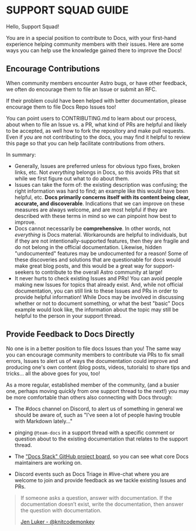 # SUPPORT SQUAD GUIDE

Hello, Support Squad!

You are in a special position to contribute to Docs, with your first-hand experience helping community members with their issues. Here are some ways you can help use the knowledge gained there to improve the Docs!

## Encourage Contributions

When community members encounter Astro bugs, or have other feedback, we often do encourage them to file an Issue or submit an RFC. 

If their problem could have been helped with better documentation, please encourage them to file Docs Repo Issues too!

You can point users to CONTRIBUTING.md to learn about our process, about when to file an Issue vs. a PR, what kind of PRs are helpful and likely to be accepted, as well how to fork the repository and make pull requests. Even if *you* are not contributing to the docs, you may find it helpful to review this page so that you can help facilitate contributions from others.

In summary:
- Generally, Issues are preferred unless for obvious typo fixes, broken links, etc. Not *everything* belongs in Docs, so this avoids PRs that sit while we first figure out what to do about them. 
- Issues can take the form of: the existing description was confusing; the right information was hard to find; an example like this would have been helpful, etc. **Docs primarily concerns itself with its content being clear, accurate, and discoverable**. Indications that we can improve on these measures are always welcome, and are most helpful if they are described with these terms in mind so we can pinpoint how best to improve.
- Docs cannot necessarily be **comprehensive**. In other words, not *everything* is Docs material. Workarounds are helpful to individuals, but if they are not intentionally-supported features, then they are fragile and do not belong in the official documentation. Likewise, hidden "undocumented" features may be undocumented for a reason! Some of these discoveries and solutions that are questionable for docs would make great blog posts, and this would be a great way for support-seekers to contribute to the overall Astro community at large!
- It never hurts to check existing Issues and PRs! You can avoid people making new Issues for topics that already exist. And, while not official documentation, you can still link to these Issues and PRs in order to provide helpful information! While Docs may be involved in discussing whether or not to document something, or what the best "basic" Docs example would look like, the information about the topic may still be helpful to the person in your support thread.

## Provide Feedback to Docs Directly

No one is in a better position to file docs Issues than you! The same way you can encourage community members to contribute via PRs to fix small errors, Issues to alert us of ways the documentation could improve and producing one's own content (blog posts, videos, tutorials) to share tips and tricks... all the above goes for you, too!

As a more regular, established member of the community, (and a busier one, perhaps moving quickly from one support thread to the next!) you may be more comfortable than others also connecting with Docs through:

- The #docs channel on Discord, to alert us of something in general we should be aware of, such as "I've seen a lot of people having trouble with Markdown lately..." 

- pinging `@team-docs` in a support thread with a specific comment or question about to the existing documentation that relates to the support thread.

- The ["Docs Stack" GitHub project board](https://github.com/orgs/withastro/projects/8/views/1), so you can see what core Docs maintainers are working on.

- Discord events such as Docs Triage in #live-chat where you are welcome to join and provide feedback as we tackle existing Issues and PRs.

> If someone asks a question, answer with documentation. If the documentation doesn’t exist, write the documentation, then answer the question with documentation.
>
> [Jen Luker - @knitcodemonkey](https://twitter.com/knitcodemonkey/status/1486214423190519811)

